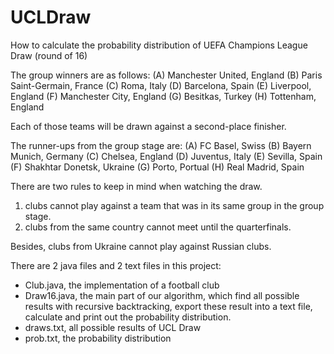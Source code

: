 # UCLDraw
How to calculate the probability distribution of UEFA Champions League Draw (round of 16)

The group winners are as follows: 
(A) Manchester United, England
(B) Paris Saint-Germain, France
(C) Roma, Italy
(D) Barcelona, Spain
(E) Liverpool, England
(F) Manchester City, England
(G) Besitkas, Turkey
(H) Tottenham, England

Each of those teams will be drawn against a second-place finisher.

The runner-ups from the group stage are: 
(A) FC Basel, Swiss
(B) Bayern Munich, Germany
(C) Chelsea, England
(D) Juventus, Italy
(E) Sevilla, Spain
(F) Shakhtar Donetsk, Ukraine
(G) Porto, Portual
(H) Real Madrid, Spain

There are two rules to keep in mind when watching the draw.
1) clubs cannot play against a team that was in its same group in the group stage.
2) clubs from the same country cannot meet until the quarterfinals. 

Besides, clubs from Ukraine cannot play against Russian clubs.

There are 2 java files and 2 text files in this project:
- Club.java, the implementation of a football club
- Draw16.java, the main part of our algorithm, which find all possible results with recursive backtracking, export these result into a text file, calculate and print out the probability distribution.
- draws.txt, all possible results of UCL Draw
- prob.txt, the probability distribution
